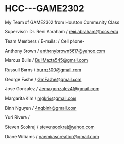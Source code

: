 # HCC---GAME2302
My Team of GAME2302 from Houston Community Class 

Supervisor: 
Dr. Reni Abraham  / reni.abraham@hccs.edu

Team Members / E-mails: / Cell phone-  

Anthony Brown  /  anthonybrown5617@yahoo.com

Marcus Bulls  /  BullMazta545@gmail.com

Russull Burns  / burnz500@gmail.com

George Fashe  / GmFashe@gmail.com

Jose Gonzalez /  Jema.gonzalez41@gmail.com

Margarita Kim  /  mgkrio@gmail.com

Binh Nguyen  / 4nqbinh@gmail.com

Yuri Rivera / 

Steven Sookraj  / stevensookraj@yahoo.com

Diane Williams  /  naembascreation@gmail.com



